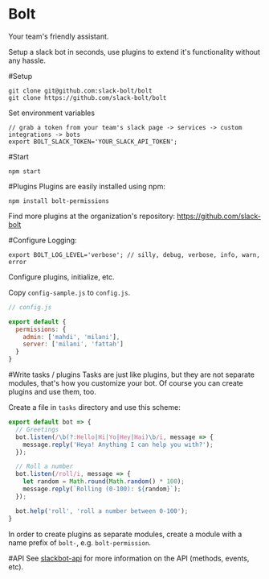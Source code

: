 Bolt
====

Your team's friendly assistant.

Setup a slack bot in seconds, use plugins to extend it's functionality without any hassle.

#Setup
```
git clone git@github.com:slack-bolt/bolt
git clone https://github.com/slack-bolt/bolt
```

Set environment variables
```
// grab a token from your team's slack page -> services -> custom integrations -> bots
export BOLT_SLACK_TOKEN='YOUR_SLACK_API_TOKEN';
```

#Start
```
npm start
```

#Plugins
Plugins are easily installed using npm:

```
npm install bolt-permissions
```

Find more plugins at the organization's repository: https://github.com/slack-bolt

#Configure
Logging:
```
export BOLT_LOG_LEVEL='verbose'; // silly, debug, verbose, info, warn, error
```

Configure plugins, initialize, etc.

Copy `config-sample.js` to `config.js`.
```javascript
// config.js

export default {
  permissions: {
    admin: ['mahdi', 'milani'],
    server: ['milani', 'fattah']
  }
}
```

#Write tasks / plugins
Tasks are just like plugins, but they are not separate modules, that's how you
customize your bot. Of course you can create plugins and use them, too.

Create a file in `tasks` directory and use this scheme:

```javascript
export default bot => {
  // Greetings
  bot.listen(/\b(?:Hello|Hi|Yo|Hey|Hai)\b/i, message => {
    message.reply('Heya! Anything I can help you with?');
  });

  // Roll a number
  bot.listen(/roll/i, message => {
    let random = Math.round(Math.random() * 100);
    message.reply(`Rolling (0-100): ${random}`);
  });

  bot.help('roll', 'roll a number between 0-100');
}
```

In order to create plugins as separate modules, create a module with a name prefix
of `bolt-`, e.g. `bolt-permission`.

#API
See [slackbot-api](https://github.com/mdibaiee/slackbot-api) for more information
on the API (methods, events, etc).

